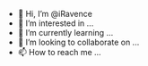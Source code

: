 - 👋 Hi, I’m @iRavence
- 👀 I’m interested in ...
- 🌱 I’m currently learning ...
- 💞️ I’m looking to collaborate on ...
- 📫 How to reach me ...

<!---
iRavence/iRavence is a ✨ special ✨ repository because its `README.md` (this file) appears on your GitHub profile.
You can click the Preview link to take a look at your changes.
--->
